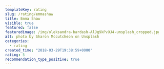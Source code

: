 ```yaml
---
templateKey: rating
slug: /rating/emmashaw
title: Emma Shaw
visible: true
featured: false
featuredimage: /img/oleksandra-bardash-AlJg9kPvOJ4-unsplash_cropped.jpg
alt: photo by Sharon Mccutcheon on Unsplash
categories:
  - rating
created_time: "2018-03-29T19:38:59+0000"
rating: 5
recommendation_type_positive: true
---
```

